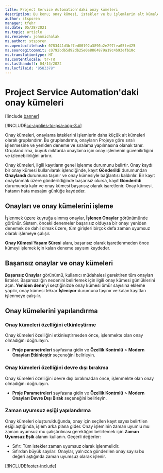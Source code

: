 ```yaml
---
title: Project Service Automation'daki onay kümeleri
description: Bu konu; onay kümesi, istekler ve bu işlemlerin alt kümeleri hakkında bilgi sağlar.
author: stsporen
manager: tfehr
ms.date: 05/28/2021
ms.topic: article
ms.reviewer: johnmichalak
ms.author: stsporen
ms.openlocfilehash: 0783441d3bf7ed80192a3890a2e297fea05fe425
ms.sourcegitcommit: c0792bd65d92db25e0e8864879a19c4b93efb10c
ms.translationtype: HT
ms.contentlocale: tr-TR
ms.lasthandoff: 04/14/2022
ms.locfileid: "8583378"
---
```

# <a name="approval-sets-in-project-service-automation"></a>Project Service Automation'daki onay kümeleri

[!include [banner](../includes/psa-now-project-operations.md)]

[!INCLUDE[cc-applies-to-psa-app-3.x](../includes/cc-applies-to-psa-app-3x.md)]

Onay kümeleri, onaylama isteklerini işlemlerin daha küçük alt kümeleri olarak gruplandırır. Bu gruplandırma, onayların Projeye göre sıralı işlenmesine ve yeniden deneme ve sıralama yapılmasına olanak tanır. Gruplandırma, büyük miktarda onaylama için onay işlemenin güvenilirliğini ve izlenebilirliğini artırır.

Onay kümeleri, ilgili kayıtların genel işlenme durumunu belirtir. Onay kaydı bir onay kümesi kullanılarak işlendiğinde, kayıt **Gönderildi** durumundan **Onaylandı** durumuna taşınır ve onay kümesiyle bağlantısı kaldırılır. Bir kayıt onaylanmak üzere gönderildiğinde başarısız olursa, kayıt **Gönderildi** durumunda kalır ve onay kümesi başarısız olarak işaretlenir. Onay kümesi, hatanın hata mesajını günlüğe kaydeder.

## <a name="processing-approvals-and-approval-sets"></a>Onayları ve onay kümelerini işleme
İşlenmek üzere kuyruğa alınmış onaylar, **İşlenen Onaylar** görünümünde görünür. Sistem, önceki denemeler başarısız olduysa bir onayı yeniden denemek de dahil olmak üzere, tüm girişleri birçok defa zaman uyumsuz olarak işlemeye çalışır.

**Onay Kümesi Yaşam Süresi** alanı, başarısız olarak işaretlenmeden önce kümeyi işlemek için kalan deneme sayısını kaydeder.

## <a name="failed-approvals-and-approval-sets"></a>Başarısız onaylar ve onay kümeleri
**Başarısız Onaylar** görünümü, kullanıcı müdahalesi gerektiren tüm onayları listeler. Başarısızlığın nedenini belirlemek için ilgili onay kümesi günlüklerini açın.
**Yeniden dene**'yi seçtiğinizde onay kümesi ömür sayısına ekleme yapılır, onay kümesi tekrar **İşleniyor** durumuna taşınır ve kalan kayıtları işlenmeye çalışılır.

## <a name="configure-approval-sets"></a>Onay kümelerini yapılandırma

###  <a name="enable-the-approval-sets-feature"></a>Onay kümeleri özelliğini etkinleştirme
Onay kümeleri özelliğini etkinleştirmeden önce, işlenmekte olan onay olmadığını doğrulayın.

- **Proje parametreleri** sayfasına gidin ve **Özellik Kontrolü** > **Modern Onayları Etkinleştir** seçeneğini belirleyin.

### <a name="turn-off-the-approval-sets-feature"></a>Onay kümeleri özelliğini devre dışı bırakma
Onay kümeleri özelliğini devre dışı bırakmadan önce, işlenmekte olan onay olmadığını doğrulayın.

- **Proje Parametreleri** sayfasına gidin ve **Özellik Kontrolü** > **Modern Onayları Devre Dışı Bırak** seçeneğini belirleyin.

### <a name="configuring-the-asynchronous-threshold"></a>Zaman uyumsuz eşiği yapılandırma 
Onay kümeleri oluşturulduğunda, onay için seçilen kayıt sayısı belirtilen eşiği aştığında, işlem arka plana gider. Onay işleminin zaman uyumlu mu zaman uyumsuz mu çalıştırılması gerektiğini belirlemek için **Zaman Uyumsuz Eşik** alanını kullanın.
Geçerli değerler:

  - Sıfır: Tüm istekler zaman uyumsuz olarak işlenmelidir. 
  - Sıfırdan büyük sayılar: Onaylar, yalnızca gönderilen onay sayısı bu değeri aştığında zaman uyumsuz olarak işlenir.

[!INCLUDE[footer-include](../includes/footer-banner.md)]
